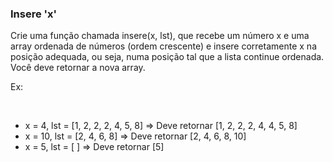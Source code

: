 ### Insere 'x' ###

Crie uma função chamada insere(x, lst), que recebe um número x e uma array ordenada de números (ordem crescente) e insere corretamente x na posição adequada, ou seja, numa posição tal que a lista continue ordenada. Você deve retornar a nova array.

Ex:

﻿

* x = 4, lst = [1, 2, 2, 2, 4, 5, 8] =\> Deve retornar [1, 2, 2, 2, 4, 4, 5, 8]
* x = 10, lst = [2, 4, 6, 8] =\> Deve retornar [2, 4, 6, 8, 10]
* x = 5, lst = [ ] =\> Deve retornar [5]
